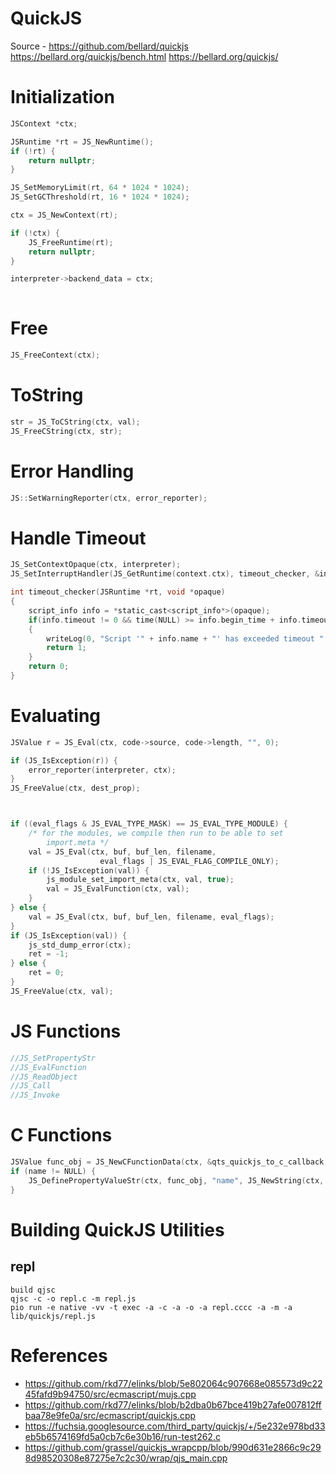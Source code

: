 # QuickJS

Source - https://github.com/bellard/quickjs
https://bellard.org/quickjs/bench.html
https://bellard.org/quickjs/


# Initialization
```c
JSContext *ctx;

JSRuntime *rt = JS_NewRuntime();
if (!rt) {
    return nullptr;
}

JS_SetMemoryLimit(rt, 64 * 1024 * 1024);
JS_SetGCThreshold(rt, 16 * 1024 * 1024);

ctx = JS_NewContext(rt);

if (!ctx) {
    JS_FreeRuntime(rt);
    return nullptr;
}

interpreter->backend_data = ctx;
	
```

# Free
```c
JS_FreeContext(ctx);
```

# ToString
```c
str = JS_ToCString(ctx, val);
JS_FreeCString(ctx, str);
```

# Error Handling
```c
JS::SetWarningReporter(ctx, error_reporter);
```

# Handle Timeout
```c
JS_SetContextOpaque(ctx, interpreter);
JS_SetInterruptHandler(JS_GetRuntime(context.ctx), timeout_checker, &info);

int timeout_checker(JSRuntime *rt, void *opaque)
{
    script_info info = *static_cast<script_info*>(opaque);
    if(info.timeout != 0 && time(NULL) >= info.begin_time + info.timeout) /// timeout reached
    {
        writeLog(0, "Script '" + info.name + "' has exceeded timeout " + std::to_string(info.timeout) + ", terminate now.", LOG_LEVEL_WARNING);
        return 1;
    }
    return 0;
}
```

# Evaluating
```c
JSValue r = JS_Eval(ctx, code->source, code->length, "", 0);

if (JS_IsException(r)) {
    error_reporter(interpreter, ctx);
}
JS_FreeValue(ctx, dest_prop);



if ((eval_flags & JS_EVAL_TYPE_MASK) == JS_EVAL_TYPE_MODULE) {
    /* for the modules, we compile then run to be able to set
        import.meta */
    val = JS_Eval(ctx, buf, buf_len, filename,
                    eval_flags | JS_EVAL_FLAG_COMPILE_ONLY);
    if (!JS_IsException(val)) {
        js_module_set_import_meta(ctx, val, true);
        val = JS_EvalFunction(ctx, val);
    }
} else {
    val = JS_Eval(ctx, buf, buf_len, filename, eval_flags);
}
if (JS_IsException(val)) {
    js_std_dump_error(ctx);
    ret = -1;
} else {
    ret = 0;
}
JS_FreeValue(ctx, val);
```

# JS Functions
```c
//JS_SetPropertyStr
//JS_EvalFunction
//JS_ReadObject
//JS_Call
//JS_Invoke
```

# C Functions
```c
JSValue func_obj = JS_NewCFunctionData(ctx, &qts_quickjs_to_c_callback, /* min argc */0, /* unused magic */0, /* func_data len */1, func_data);
if (name != NULL) {
    JS_DefinePropertyValueStr(ctx, func_obj, "name", JS_NewString(ctx, name), JS_PROP_CONFIGURABLE);
}
```

# Building QuickJS Utilities

## repl
```
build qjsc
qjsc -c -o repl.c -m repl.js
pio run -e native -vv -t exec -a -c -a -o -a repl.cccc -a -m -a lib/quickjs/repl.js
```

# References
- https://github.com/rkd77/elinks/blob/5e802064c907668e085573d9c2245fafd9b94750/src/ecmascript/mujs.cpp
- https://github.com/rkd77/elinks/blob/b2dba0b67bce419b27afe007812ffbaa78e9fe0a/src/ecmascript/quickjs.cpp
- https://fuchsia.googlesource.com/third_party/quickjs/+/5e232e978bd33eb5b6574169fd5a0cb7c6e30b16/run-test262.c
- https://github.com/grassel/quickjs_wrapcpp/blob/990d631e2866c9c298d98520308e87275e7c2c30/wrap/qjs_main.cpp
